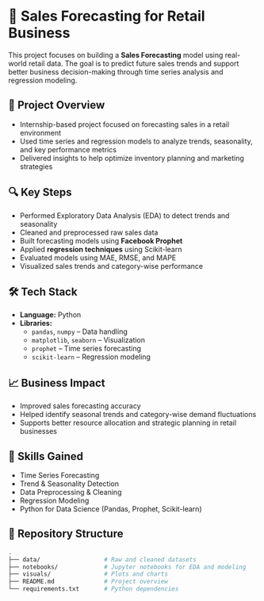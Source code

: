 # 🛒 Sales Forecasting for Retail Business

This project focuses on building a **Sales Forecasting** model using real-world retail data. The goal is to predict future sales trends and support better business decision-making through time series analysis and regression modeling.

## 📌 Project Overview

- Internship-based project focused on forecasting sales in a retail environment
- Used time series and regression models to analyze trends, seasonality, and key performance metrics
- Delivered insights to help optimize inventory planning and marketing strategies

## 🔍 Key Steps

- Performed Exploratory Data Analysis (EDA) to detect trends and seasonality
- Cleaned and preprocessed raw sales data
- Built forecasting models using **Facebook Prophet**
- Applied **regression techniques** using Scikit-learn
- Evaluated models using MAE, RMSE, and MAPE
- Visualized sales trends and category-wise performance

## 🛠 Tech Stack

- **Language:** Python  
- **Libraries:**  
  - `pandas`, `numpy` – Data handling  
  - `matplotlib`, `seaborn` – Visualization  
  - `prophet` – Time series forecasting  
  - `scikit-learn` – Regression modeling

## 📈 Business Impact

- Improved sales forecasting accuracy
- Helped identify seasonal trends and category-wise demand fluctuations
- Supports better resource allocation and strategic planning in retail businesses

## 🧠 Skills Gained

- Time Series Forecasting
- Trend & Seasonality Detection
- Data Preprocessing & Cleaning
- Regression Modeling
- Python for Data Science (Pandas, Prophet, Scikit-learn)

## 📂 Repository Structure

```bash
.
├── data/                  # Raw and cleaned datasets
├── notebooks/             # Jupyter notebooks for EDA and modeling
├── visuals/               # Plots and charts
├── README.md              # Project overview
└── requirements.txt       # Python dependencies
